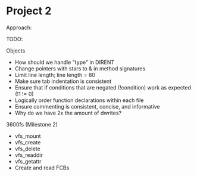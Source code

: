 Project 2
=========

Approach:


TODO:

Objects
  - How should we handle "type" in DIRENT
  - Change pointers with stars to & in method signatures
  - Limit line length; line length = 80
  - Make sure tab indentation is consistent
  - Ensure that if conditions that are negated (!condition) work as expected (!1 != 0)
  - Logically order function declarations within each file
  - Ensure commenting is consistent, concise, and informative
  - Why do we have 2x the amount of dwrites?

3600fs (Milestone 2)
  - vfs_mount
  - vfs_create
  - vfs_delete
  - vfs_readdir
  - vfs_getattr
  - Create and read FCBs
